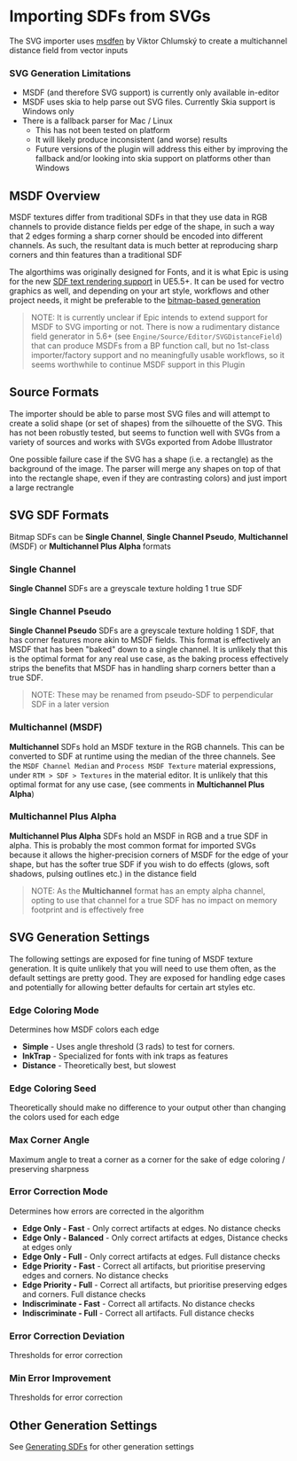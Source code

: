 # Importing SDFs from SVGs
The SVG importer uses [msdfen](https://github.com/Chlumsky/msdfgen) by Viktor Chlumský to create a multichannel distance field from vector inputs

### SVG Generation Limitations
- MSDF (and therefore SVG support) is currently only available in-editor
- MSDF uses skia to help parse out SVG files. Currently Skia support is Windows only
- There is a fallback parser for Mac / Linux
  - This has not been tested on platform
  - It will likely produce inconsistent (and worse) results
  - Future versions of the plugin will address this either by improving the fallback and/or looking into skia support on platforms other than Windows

## MSDF Overview
MSDF textures differ from traditional SDFs in that they use data in RGB channels to provide distance fields per edge of the shape, in such a way that 2 edges forming a sharp corner should be encoded into different channels. As such, the resultant data is much better at reproducing sharp corners and thin features than a traditional SDF

The algorthims was originally designed for Fonts, and it is what Epic is using for the new [SDF text rendering support](https://dev.epicgames.com/documentation/en-us/unreal-engine/using-signed-distance-field-text-rendering-in-unreal-engine) in UE5.5+. It can be used for vectro graphics as well, and depending on your art style, workflows and other project needs, it might be preferable to the [bitmap-based generation](./Bitmaps.md)

> NOTE: It is currently unclear if Epic intends to extend support for MSDF to SVG importing or not. There is now a rudimentary distance field generator in 5.6+ (see `Engine/Source/Editor/SVGDistanceField`) that can produce MSDFs from a BP function call, but no 1st-class importer/factory support and no meaningfully usable workflows, so it seems worthwhile to continue MSDF support in this Plugin


## Source Formats
The importer should be able to parse most SVG files and will attempt to create a solid shape (or set of shapes) from the silhouette of the SVG. This has not been robustly tested, but seems to function well with SVGs from a variety of sources and works with SVGs exported from Adobe Illustrator

One possible failure case if the SVG has a shape (i.e. a rectangle) as the background of the image. The parser will merge any shapes on top of that into the rectangle shape, even if they are contrasting colors) and just import a large rectrangle

## SVG SDF Formats
Bitmap SDFs can be **Single Channel**,  **Single Channel Pseudo**, **Multichannel** (MSDF) or **Multichannel Plus Alpha** formats

### Single Channel
**Single Channel** SDFs are a greyscale texture holding 1 true SDF

### Single Channel Pseudo
**Single Channel Pseudo** SDFs are a greyscale texture holding 1 SDF, that has corner features more akin to MSDF fields. This format is effectively an MSDF that has been "baked" down to a single channel. It is unlikely that this is the optimal format for any real use case, as the baking process effectively strips the benefits that MSDF has in handling sharp corners better than a true SDF.

> NOTE: These may be renamed from pseudo-SDF to perpendicular SDF in a later version

### Multichannel (MSDF)
**Multichannel** SDFs hold an MSDF texture in the RGB channels. This can be converted to SDF at runtime using the median of the three channels. See the `MSDF Channel Median` and `Process MSDF Texture` material expressions, under `RTM > SDF > Textures` in the material editor. It is unlikely that this optimal format for any use case, (see comments in **Multichannel Plus Alpha**)

### Multichannel Plus Alpha
**Multichannel Plus Alpha** SDFs hold an MSDF in RGB and a true SDF in alpha. This is probably the most common format for imported SVGs because it allows the higher-precision corners of MSDF for the edge of your shape, but has the softer true SDF if you wish to do effects (glows, soft shadows, pulsing outlines etc.) in the distance field

> NOTE: As the **Multichannel** format has an empty alpha channel, opting to use that channel for a true SDF has no impact on memory footprint and is effectively free

## SVG Generation Settings
The following settings are exposed for fine tuning of MSDF texture generation. It is quite unlikely that you will need to use them often, as the default settings are pretty good. They are exposed for handling edge cases and potentially for allowing better defaults for certain art styles etc.

### Edge Coloring Mode
Determines how MSDF colors each edge
- **Simple** - Uses angle threshold (3 rads) to test for corners.
- **InkTrap** - Specialized for fonts with ink traps as features
-	**Distance** - Theoretically best, but slowest

### Edge Coloring Seed
Theoretically should make no difference to your output other than changing the colors used for each edge

### Max Corner Angle
Maximum angle to treat a corner as a corner for the sake of edge coloring / preserving sharpness

### Error Correction Mode
Determines how errors are corrected in the algorithm
- **Edge Only - Fast** - Only correct artifacts at edges. No distance checks
- **Edge Only - Balanced** - Only correct artifacts at edges, Distance checks at edges only
- **Edge Only - Full** - Only correct artifacts at edges. Full distance checks
- **Edge Priority - Fast** - Correct all artifacts, but prioritise preserving edges and corners. No distance checks
- **Edge Priority - Full** - Correct all artifacts, but prioritise preserving edges and corners. Full distance checks
- **Indiscriminate - Fast** - Correct all artifacts. No distance checks
- **Indiscriminate - Full** - Correct all artifacts. Full distance checks

### Error Correction Deviation
Thresholds for error correction
### Min Error Improvement
Thresholds for error correction

## Other Generation Settings
See [Generating SDFs](./Index.md) for other generation settings